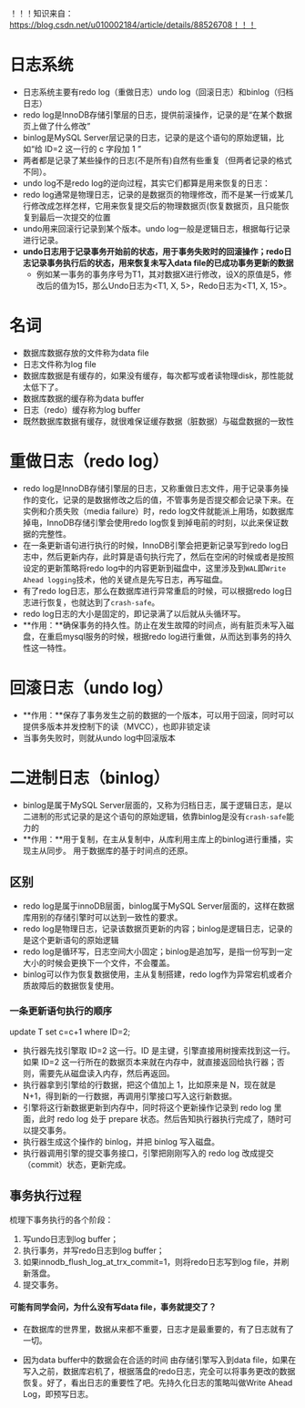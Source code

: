 ！！！知识来自：https://blog.csdn.net/u010002184/article/details/88526708！！！

# 日志系统

+ 日志系统主要有redo log（重做日志）undo log（回滚日志）和binlog（归档日志）
+ redo log是InnoDB存储引擎层的日志，提供前滚操作，记录的是“在某个数据页上做了什么修改”
+ binlog是MySQL Server层记录的日志，记录的是这个语句的原始逻辑，比如“给 ID=2 这一行的 c 字段加 1 ”
+ 两者都是记录了某些操作的日志(不是所有)自然有些重复（但两者记录的格式不同）。
+ undo log不是redo log的逆向过程，其实它们都算是用来恢复的日志：
+ redo log通常是物理日志，记录的是数据页的物理修改，而不是某一行或某几行修改成怎样怎样，它用来恢复提交后的物理数据页(恢复数据页，且只能恢复到最后一次提交的位置
+ undo用来回滚行记录到某个版本。undo log一般是逻辑日志，根据每行记录进行记录。
+ **undo日志用于记录事务开始前的状态，用于事务失败时的回滚操作；redo日志记录事务执行后的状态，用来恢复未写入data file的已成功事务更新的数据**
  + 例如某一事务的事务序号为T1，其对数据X进行修改，设X的原值是5，修改后的值为15，那么Undo日志为<T1, X, 5>，Redo日志为<T1, X, 15>。

# 名词

+ 数据库数据存放的文件称为data file
+ 日志文件称为log file
+ 数据库数据是有缓存的，如果没有缓存，每次都写或者读物理disk，那性能就太低下了。
+ 数据库数据的缓存称为data buffer
+ 日志（redo）缓存称为log buffer
+ 既然数据库数据有缓存，就很难保证缓存数据（脏数据）与磁盘数据的一致性

# 重做日志（redo log）

+ redo log是InnoDB存储引擎层的日志，又称重做日志文件，用于记录事务操作的变化，记录的是数据修改之后的值，不管事务是否提交都会记录下来。在实例和介质失败（media failure）时，redo log文件就能派上用场，如数据库掉电，InnoDB存储引擎会使用redo log恢复到掉电前的时刻，以此来保证数据的完整性。
+ 在一条更新语句进行执行的时候，InnoDB引擎会把更新记录写到redo log日志中，然后更新内存，此时算是语句执行完了，然后在空闲的时候或者是按照设定的更新策略将redo log中的内容更新到磁盘中，这里涉及到`WAL`即`Write Ahead logging`技术，他的关键点是先写日志，再写磁盘。
+ 有了redo log日志，那么在数据库进行异常重启的时候，可以根据redo log日志进行恢复，也就达到了`crash-safe`。
+ redo log日志的大小是固定的，即记录满了以后就从头循环写。
+ **作用：**确保事务的持久性。防止在发生故障的时间点，尚有脏页未写入磁盘，在重启mysql服务的时候，根据redo log进行重做，从而达到事务的持久性这一特性。

# 回滚日志（undo log）

+ **作用：**保存了事务发生之前的数据的一个版本，可以用于回滚，同时可以提供多版本并发控制下的读（MVCC），也即非锁定读
+ 当事务失败时，则就从undo log中回滚版本

# 二进制日志（binlog）

+ binlog是属于MySQL Server层面的，又称为归档日志，属于逻辑日志，是以二进制的形式记录的是这个语句的原始逻辑，依靠binlog是没有`crash-safe`能力的
+ **作用：**用于复制，在主从复制中，从库利用主库上的binlog进行重播，实现主从同步。 用于数据库的基于时间点的还原。

## 区别

- redo log是属于innoDB层面，binlog属于MySQL Server层面的，这样在数据库用别的存储引擎时可以达到一致性的要求。
- redo log是物理日志，记录该数据页更新的内容；binlog是逻辑日志，记录的是这个更新语句的原始逻辑
- redo log是循环写，日志空间大小固定；binlog是追加写，是指一份写到一定大小的时候会更换下一个文件，不会覆盖。
- binlog可以作为恢复数据使用，主从复制搭建，redo log作为异常宕机或者介质故障后的数据恢复使用。

### 一条更新语句执行的顺序

update T set c=c+1 where ID=2;

- 执行器先找引擎取 ID=2 这一行。ID 是主键，引擎直接用树搜索找到这一行。如果 ID=2 这一行所在的数据页本来就在内存中，就直接返回给执行器；否则，需要先从磁盘读入内存，然后再返回。
- 执行器拿到引擎给的行数据，把这个值加上 1，比如原来是 N，现在就是 N+1，得到新的一行数据，再调用引擎接口写入这行新数据。
- 引擎将这行新数据更新到内存中，同时将这个更新操作记录到 redo log 里面，此时 redo log 处于 prepare 状态。然后告知执行器执行完成了，随时可以提交事务。
- 执行器生成这个操作的 binlog，并把 binlog 写入磁盘。
- 执行器调用引擎的提交事务接口，引擎把刚刚写入的 redo log 改成提交（commit）状态，更新完成。

## 事务执行过程

梳理下事务执行的各个阶段：

1. 写undo日志到log buffer；
2. 执行事务，并写redo日志到log buffer；
3. 如果innodb_flush_log_at_trx_commit=1，则将redo日志写到log file，并刷新落盘。
4. 提交事务。

#### 可能有同学会问，为什么没有写data file，事务就提交了？

+ 在数据库的世界里，数据从来都不重要，日志才是最重要的，有了日志就有了一切。

+ 因为data buffer中的数据会在合适的时间 由存储引擎写入到data file，如果在写入之前，数据库宕机了，根据落盘的redo日志，完全可以将事务更改的数据恢复。好了，看出日志的重要性了吧。先持久化日志的策略叫做Write Ahead Log，即预写日志。